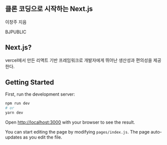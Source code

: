 ## 클론 코딩으로 시작하는 Next.js

이창주 지음

BJPUBLIC

## Next.js?

vercel에서 만든 리액트 기반 프레임워크로 개발자에게 뛰어난 생산성과 편의성을 제공한다.

## Getting Started

First, run the development server:

```bash
npm run dev
# or
yarn dev
```

Open [http://localhost:3000](http://localhost:3000) with your browser to see the result.

You can start editing the page by modifying `pages/index.js`. The page auto-updates as you edit the file.